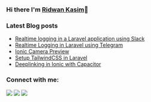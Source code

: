 ### Hi there I'm [Ridwan Kasim](https://kasimridwan.com)👋


### Latest Blog posts
<!-- BLOG-POST-LIST:START -->
- [Realtime logging in a Laravel application using Slack](https://dev.to/dotmarn/realtime-logging-in-laravel-using-slack-46o9)
- [Realtime Logging in Laravel using Telegram](https://dev.to/dotmarn/how-to-send-application-logs-to-telegram-in-laravel-1l12)
- [Ionic Camera Preview](https://dev.to/dotmarn/how-to-use-camera-preview-plugin-in-ionic-with-capacitor-v3-2plk)
- [Setup TailwindCSS in Laravel](https://dev.to/dotmarn/setting-up-tailwindcss-v3-with-laravel-v881-later-3o2)
- [Deeplinking in Ionic with Capacitor](https://dev.to/dotmarn/ionic-deeplink-universal-link-with-capacitor-2en1)
<!-- BLOG-POST-LIST:END -->

### Connect with me:

<p align = "center">

[<img src ="https://img.shields.io/badge/website-%23.svg?&style=for-the-badge&logo=www&logoColor=white%22&color=black">](https://kasimridwan.com)
[<img src="https://img.shields.io/badge/twitter-%231DA1F2.svg?&style=for-the-badge&logo=twitter&logoColor=white&color=black" />](https://twitter.com/oluwalosheyii) 
[<img src="https://img.shields.io/badge/linkedin-%2312100E.svg?&style=for-the-badge&logo=linkedin&logoColor=white&color=black" />](https://www.linkedin.com/in/kasim-ridwan/)
</p>

<!--
**dotmarn/dotmarn** is a ✨ _special_ ✨ repository because its `README.md` (this file) appears on your GitHub profile.

Here are some ideas to get you started:

- 🔭 I’m currently working on ...
- 🌱 I’m currently learning ...
- 👯 I’m looking to collaborate on ...
- 🤔 I’m looking for help with ...
- 💬 Ask me about ...
- 📫 How to reach me: ...
- 😄 Pronouns: ...
- ⚡ Fun fact: ...
-->
